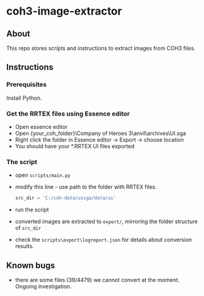 # coh3-image-extractor
## About
This repo stores scripts and instructions to extract images from COH3 files.

## Instructions

### Prerequisites
Install Python.

### Get the RRTEX files using Essence editor
* Open essence editor
* Open {your_coh_folder}\Company of Heroes 3\anvil\archives\UI.sga
* Right click the folder in Essence editor -> Export -> choose location
* You should have your *.RRTEX UI files exported

### The script
* open `scripts/main.py`
* modify this line - use path to the folder with RRTEX files.
    ```python
    src_dir = 'C:/coh-data/uisga/data/ui'
    ```

* run the script
* converted images are extracted to `export/`, mirroring the folder structure of `src_dir`
* check the `scripts\export\logreport.json` for details about conversion results.

## Known bugs
* there are some files (39/4479) we cannot convert at the moment. Ongoing investigation.
